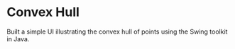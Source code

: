 # Convex Hull
Built a simple UI illustrating the convex hull of points using the Swing toolkit in Java. 

